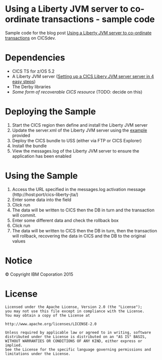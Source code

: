 # Using a Liberty JVM server to co-ordinate transactions - sample code

Sample code for the blog post [Using a Liberty JVM server to co-ordinate transactions](https://www.ibm.com/developerworks/community/blogs/cicsdev/entry/using_jta_transactions_in_cics_liberty_jvm_server) on CICSdev.

# Dependencies

* CICS TS for z/OS 5.2
* A Liberty JVM server ([Setting up a CICS Libery JVM server server in 4 easy steps](https://www.ibm.com/developerworks/community/blogs/cicsdev/entry/liberty_jvm_servers_a_quickstart_guide))
* The Derby libraries
* *Some form of recoverable CICS resource* (TODO: decide on this)

# Deploying the Sample

1. Start the CICS region then define and install the Liberty JVM server
2. Update the server.xml of the Liberty JVM server using the [example](bin/server.xml) provided
3. Deploy the CICS bundle to USS (either via FTP or CICS Explorer)
4. Install the bundle
5. View the messages.log of the Liberty JVM server to ensure the application has been enabled

# Using the Sample

1. Access the URL specified in the messages.log activation message (http://host:port/cics-liberty-jta/)
2. Enter some data into the field
3. Click run
4. The data will be written to CICS then the DB in turn and the transaction will commit.
5. Enter some different data and check the rollback box
6. Click run
7. The data will be written to CICS then the DB in turn, then the transaction will rollback, recovering the data in CICS and the DB to the original values

# Notice

&copy; Copyright IBM Coporation 2015

# License

    Licensed under the Apache License, Version 2.0 (the "License");
    you may not use this file except in compliance with the License.
    You may obtain a copy of the License at
    
    http://www.apache.org/licenses/LICENSE-2.0
    
    Unless required by applicable law or agreed to in writing, software
    distributed under the License is distributed on an "AS IS" BASIS,
    WITHOUT WARRANTIES OR CONDITIONS OF ANY KIND, either express or implied.
    See the License for the specific language governing permissions and
    limitations under the License.
